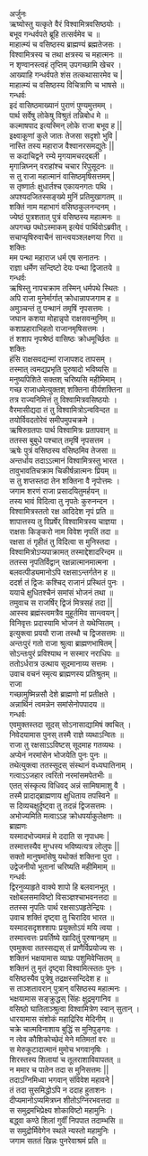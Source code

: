 अर्जुनः  
ऋष्योस्तु यत्कृते वैरं विश्वामित्रवसिष्ठयोः ।  
बभूव गन्धर्वपते ब्रूहि तत्सर्वमेव च ॥  
माहात्म्यं च वसिष्ठस्य ब्राह्मण्यं ब्रह्मतेजसः ।  
विश्वामित्रस्य च तथा क्षत्रस्य च महात्मनः ॥  
न शृण्वानस्त्वहं तृप्तिम् उपगच्छामि खेचर ।  
आख्याहि गन्धर्वपते शंस तत्कथासारमेव च |  
माहात्म्यं च वसिष्ठस्य विचित्राणि च भाषसे ॥  
गन्धर्वः  
इदं वासिष्ठमाख्यानं पुराणं पुण्यमुत्तमम् ।  
पार्थ सर्वेषु लोकेषु विश्रुतं तन्निबोध मे ॥  
कल्माषपाद इत्यस्मिन् लोके राजा बभूव ह ||  
इक्ष्वाकूणां कुले जातः तेजसा सदृशो भुवि |  
नास्ति तस्य महाराज वैश्वानरसमद्युतेः ||  
स कदाचिद्वने रम्ये मृगयामचरद्बली ।  
मृगान्निघ्नन् वराहांश्च चचार रिपुसूदनः ॥  
स तु राजा महात्मानं वासिष्ठमृषिसत्तमम् |  
स तृष्णार्तः क्षुधार्तश्च एकायनगतः पथि ।  
अपश्यदजितस्सङ्ख्ये मुनिं प्रतिमुखागतम् ॥  
शक्तिं नाम महाभागं वसिष्ठकुलनन्दनम् ।  
ज्येष्ठं पुत्रशतात् पुत्रं वसिष्ठस्य महात्मनः ॥  
अपगच्छ पथोऽस्माकम् इत्येवं पार्थिवोऽब्रवीत् ।  
सचाप्यृषिरुवाचैनं सान्त्वयञ्श्लक्ष्णया गिरा ॥  
शक्तिः  
मम पन्था महाराज धर्म एष सनातनः ।  
राज्ञा धर्मेण सन्दिष्टो देयः पन्था द्विजातये ॥  
गन्धर्वः  
ऋषिस्तु नापचक्राम तस्मिन् धर्मपथे स्थितः ।  
अपि राजा मुनेर्मार्गात् क्रोधान्नापजगाम ह ॥  
अमुञ्चन्तं तु पन्थानं तमृषिं नृपसत्तमः ।  
जघान कशया मोहान्नृपो राक्षसवन्मुनिम् ॥  
कशाप्रहाराभिहतो राजानमृषिसत्तमः ।  
तं शशाप नृपश्रेष्ठं वासिष्ठः क्रोधमूर्च्छितः ॥  
शक्तिः  
हंसि राक्षसवद्यन्मां राजापशद तापसम् ।  
तस्मात् त्वमद्यप्रभृति पुरुषादो भविष्यसि ॥  
मनुष्यपिशिते सक्तश् चरिष्यसि महीमिमाम् ।  
गच्छ राजाधमेत्युक्तश् शक्तिना वीर्यशक्तिना ॥  
तत्र राज्यनिमित्तं तु विश्वामित्रवसिष्ठयोः ।  
वैरमासीद्यदा तं तु विश्वामित्रोऽन्वविन्दत ॥  
तयोर्विवदतोरेवं समीपमुपचक्रमे ।  
ऋषिरुग्रतपाः पार्थ विश्वामित्रः प्रतापवान् ॥  
ततस्स बुबुधे पश्चात् तमृषिं नृपसत्तम ।  
ऋषेः पुत्रं वसिष्ठस्य वसिष्ठमिव तेजसा ॥  
अन्तर्धाय तदाऽऽत्मानं विश्वामित्रस्तु भारत ।  
तावुभावतिचक्राम चिकीर्षन्नात्मनः प्रियम् ॥  
स तु शप्तस्तदा तेन शक्तिना वै नृपोत्तमः ।  
जगाम शरणं राजा प्रसादयितुमर्हयन् ॥  
तस्य भावं विदित्वा तु नृपतेः कुरुनन्दन ।  
विश्वामित्रस्ततो रक्ष आदिदेश नृपं प्रति ॥  
शापात्तस्य तु विप्रर्षेर् विश्वामित्रस्य चाज्ञया ।  
राक्षसः किङ्करो नाम विवेश नृपतिं तदा ॥  
रक्षसा तं गृहीतं तु विदित्वा स मुनिस्तदा ।  
विश्वामित्रोऽप्यपाक्रामत् तस्माद्देशादरिन्दम ॥  
ततस्स नृपतिर्विद्वान् रक्षन्नात्मानमात्मना ।  
बलवत्पीड्यमानोऽपि रक्षसाऽन्तर्गतेन ह ॥  
ददर्श तं द्विजः कश्चिद् राजानं प्रस्थितं पुनः ।  
ययाचे क्षुधितश्चैनं समांसं भोजनं तथा ॥  
तमुवाच स राजर्षिर् द्विजं मित्रसहं तदा ||  
आस्स्व ब्रह्मंस्त्वमत्रैव मुहूर्तमिव सान्त्वयन् |  
विनिवृत्तः प्रदास्यामि भोजनं ते यथेप्सितम् ।  
इत्युक्त्वा प्रययौ राजा तस्थौ च द्विजसत्तमः ॥  
अन्तःपुरं गतो राजा श्रुत्वा ब्राह्मणभाषितम् |  
सोऽन्तःपुरं प्रविश्याथ न सस्मार नराधिपः ॥  
ततोऽर्धरात्र उत्थाय सूदमानाय्य सत्तमः ।  
उवाच वचनं स्मृत्य ब्राह्मणस्य प्रतिश्रुतम् ॥  
राजा  
गच्छामुष्मिन्नसौ देशे ब्राह्मणो मां प्रतीक्षते ।  
अन्नार्थिनं त्वमन्नेन समांसेनोपपादय ॥  
गन्धर्वः  
एवमुक्तस्तदा सूदस् सोऽनासाद्यामिषं क्वचित् ।  
निवेदयामास पुनस् तस्मै राज्ञे व्यथाऽन्वितः ॥  
राजा तु रक्षसाऽऽविष्टस् सूदमाह गतव्यथः ।  
अप्येनं नरमांसेन भोजयेति पुनः पुनः ॥  
तथेत्युक्त्वा ततस्सूदस् संस्थानं वध्यघातिनाम् ।  
गत्वाऽऽजहार त्वरितो नरमांसमपेतभीः ॥  
एतत् संस्कृत्य विधिवद् अन्नं सामिषामाशु वै ।  
तस्मै प्रादाद्ब्राह्मणाय क्षुधिताय तपस्विने ॥  
स दिव्यचक्षुर्दृष्ट्वा तु तदन्नं द्विजसत्तमः ।  
अभोज्यमिति मत्वाऽऽह क्रोधपर्याकुलेक्षणः ॥  
ब्राह्मणः  
यस्मादभोज्यमन्नं मे ददाति स नृपाधमः |  
तस्मात्तस्यैव मुग्धस्य भविष्यत्यत्र लोलुपः ||   
सक्तो मानुषमांसेषु यथोक्तं शक्तिना पुरा ।  
उद्वेजनीयो भूतानां चरिष्यति महीमिमाम् ॥  
गन्धर्वः  
द्विरनुव्याहृते वाक्ये शापो हि बलवानभूत् ।  
रक्षोबलसमाविष्टो विसञ्ज्ञश्चाभवनत्तदा ॥  
ततस्स नृपतिः पार्थ रक्षसाऽपहृतेन्द्रियः ।  
उवाच शक्तिं दृष्ट्वा तु चिरादिव भारत ॥  
यस्मादसदृशश्शापः प्रयुक्तोऽयं मयि त्वया ।  
तस्मात्त्वत्तः प्रवर्तिष्ये खादितुं पुरुषानहम् ॥  
एवमुक्त्वा ततस्सद्यस् तं प्राणैर्विप्रयोज्य सः ।  
शक्तिनं भक्षयामास व्याघ्रः पशुमिवेप्सितम् ॥  
शक्तिनं तु मृतं दृष्ट्वा विश्वामित्स्ततः पुनः ।  
वसिष्ठस्यैव पुत्रेषु तद्रक्षस्सन्दिदेश ह ॥  
स ताञ्शतावरान् पुत्रान् वसिष्ठस्य महात्मनः ।  
भक्षयामास सङ्क्रुद्धस् सिंहः क्षुद्रमृगानिव ॥  
वसिष्ठो घातिताञ्श्रुत्वा विश्वामित्रेण स्वान् सुतान् ।  
धारयामास संशोकं महाद्रिरिव मेदिनीम् ॥  
चक्रे चात्मविनाशाय बुद्धिं स मुनिपुङ्गवः ।  
न त्वेव कौशिकोच्छेदं मेने मतिमतां वरः ॥  
स मेरुकूटादात्मानं मुमोच भगवानृषिः ।  
शिरस्तस्य शिलायां च तूलराशाविवापतत् ॥  
न ममार च पातेन तदा स मुनिसत्तमः ||  
तदाऽग्निमिध्वा भगवान् संविवेश महावने |  
तं तदा सुसमिद्धोऽपि न ददाह हुताशनः ।  
दीप्यमानोऽप्यमित्रघ्न शीतोऽग्निरभवत्तदा ॥  
स समुद्रमभिप्रेक्ष्य शोकाविष्टो महामुनिः ।  
बद्ध्वा कण्ठे शिलां गुर्वीं निपपात तदाम्भसि ॥  
स समुद्रोर्मिवेगेन स्थले न्यस्तो महामुनिः ।  
जगाम सततं खिन्नः पुनरेवाश्रमं प्रति ॥   
